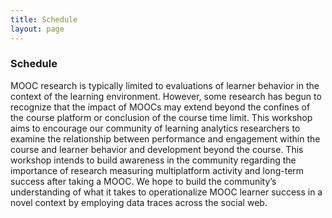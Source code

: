 ```yaml
---
title: Schedule
layout: page
---
```


### Schedule


MOOC research is typically limited to evaluations of learner behavior in the context of the learning environment. However, some research has begun to recognize that the impact of MOOCs may extend beyond the confines of the course platform or conclusion of the course time limit. This workshop aims to encourage our community of learning analytics researchers to examine the relationship between performance and engagement within the course and learner behavior and development beyond the course. This workshop intends to build awareness in the community regarding the importance of research measuring multiplatform activity and long-term success after taking a MOOC. We hope to build the community’s understanding of what it takes to operationalize MOOC learner success in a novel context by employing data traces across the social web. 
